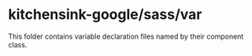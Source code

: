 # kitchensink-google/sass/var

This folder contains variable declaration files named by their component class.

